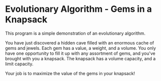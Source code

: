 # Evolutionary Algorithm - Gems in a Knapsack

 This program is a simple demonstration of an evolutionary algorithm. 
 
 You have just discovered a hidden cave filled with an enormous cache
 of gems and jewels. Each gem has a value, a weight, and a volume. You only have
 one opportunity to fill it up with any assortment of gems, and you've brought
 with you a knapsack. The knapsack has a volume capacity, and a limit 
 capacity.

 Your job is to maximize the value of the gems in your knapsack!
